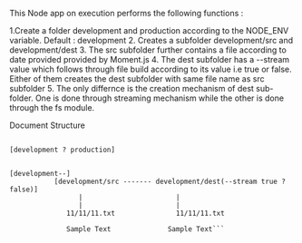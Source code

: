 This Node app on execution performs the following functions : 

1.Create a folder development and production according to the NODE_ENV variable. Default : development
2. Creates a subfolder development/src and development/dest
3. The src subfolder further contains a file according to date provided provided by Moment.js
4. The dest subfolder has a --stream value which follows through file build according to its value
   i.e true or false. Either of them creates the dest subfolder with same file name as src subfolder
5. The only differnce is the creation mechanism of dest sub-folder. One is done through streaming mechanism while 
   the other is done through the fs module.
   
   
   Document Structure 
   ```
   
   [development ? production] 
   
   
   [development--]
              [development/src ------- development/dest(--stream true ? false)]
                    |                       |
                    |                       |
                 11/11/11.txt               11/11/11.txt
                                              
                 Sample Text              Sample Text```      
                
